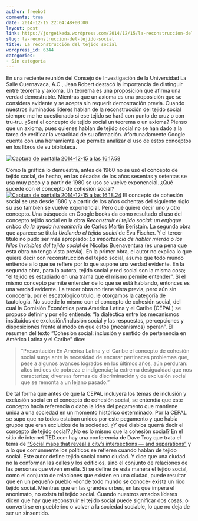 ```yaml
---
author: freebot
comments: true
date: 2014-12-15 22:04:48+00:00
layout: post
link: https://jorgeikeda.wordpress.com/2014/12/15/la-reconstruccion-del-tejido-social/
slug: la-reconstruccion-del-tejido-social
title: La reconstrucción del tejido social
wordpress_id: 6344
categories:
- Sin categoría
---
```


En una reciente reunión del Consejo de Investigación de la Universidad La Salle Cuernavaca, A.C., Jean Robert destacó la importancia de distinguir entre teorema y axioma. Un teorema es una proposición que afirma una verdad demostrable. Mientras que un axioma es una proposición que se considera evidente y se acepta sin requerir demostración previa. Cuando nuestros iluminados líderes hablan de la reconstrucción del tejido social siempre me he cuestionado si ese tejido se hará con punto de cruz o con tru-tru. ¿Será el concepto de tejido social un teorema o un axioma? Pienso que un axioma, pues quienes hablan de tejido social no se han dado a la tarea de verificar la veracidad de su afirmación. Afortunadamente Google cuenta con una herramienta que permite analizar el uso de estos conceptos en los libros de su biblioteca.

[![Captura de pantalla 2014-12-15 a las 16.17.58](http://imageneswp.s3.amazonaws.com/wordpress/contenido/uploads/2014/12/Captura-de-pantalla-2014-12-15-a-las-16.17.58.png)](http://imageneswp.s3.amazonaws.com/wordpress/contenido/uploads/2014/12/Captura-de-pantalla-2014-12-15-a-las-16.17.58.png)

Como la gráfica lo demuestra, antes de 1960 no se usó el concepto de tejido social, de hecho, en las décadas de los años sesentas y setentas se usa muy poco y a partir de 1980 se uso se vuelve exponencial.
¿Qué sucede con el concepto de cohesión social?
[![Captura de pantalla 2014-12-15 a las 16.18.24](http://imageneswp.s3.amazonaws.com/wordpress/contenido/uploads/2014/12/Captura-de-pantalla-2014-12-15-a-las-16.18.24.png)](http://imageneswp.s3.amazonaws.com/wordpress/contenido/uploads/2014/12/Captura-de-pantalla-2014-12-15-a-las-16.18.24.png)
El concepto de cohesión social se usa desde 1880 y a partir de los años ochentas del siguiente siglo su uso también se vuelve exponencial. Pero qué quiere decir uno y otro concepto. Una búsqueda en Google books da como resultado el uso del concepto tejido social en la obra _Reconstruir el tejido social: un enfoque crítico de la ayuda humanitaria_ de Carlos Martín Beristain. La segunda obra que aparece se titula _Urdiendo el tejido social_ de Eva Fischer. Y el tercer título no pudo ser más apropiado: _La importancia de hablar mierda o los hilos invisibles del tejido social_ de Nicolás Buenaventura (es una pena que esta obra no tenga vista previa).
En la primer obra, el autor no explica lo que quiere decir con reconstrucción del tejido social, asume que todo mundo entiende a lo que se refiere por lo que supone una verdad evidente.
En la segunda obra, para la autora, tejido social y red social son la misma cosa; “el tejido es estudiado en una trama que él mismo permite entender”. Si el mismo concepto permite entender de lo que se está hablando, entonces es una verdad evidente.
La tercer obra no tiene vista previa, pero aún sin conocerla, por el escatológico título, le otorgamos la categoría de tautología.
No sucede lo mismo con el concepto de cohesión social, del cual la Comisión Económica para América Latina y el Caribe (CEPAL) se propuso definir y por ello entiende: “la dialéctica entre los mecanismos instituidos de exclusión/inclusión social y las respuestas, percepciones y disposiciones frente al modo en que estos (mecanismos) operan”. El resumen del texto “Cohesión social: inclusión y sentido de pertenencia en América Latina y el Caribe” dice:


<blockquote>“Presentación En América Latina y el Caribe el concepto de cohesión social surge ante la necesidad de encarar pertinaces problemas que, pese a algunos avances logrados en los últimos años, aún perduran: altos índices de pobreza e indigencia; la extrema desigualdad que nos caracteriza; diversas formas de discriminación y de exclusión social que se remonta a un lejano pasado.”</blockquote>


De tal forma que antes de que la CEPAL incluyera los temas de inclusión y exclusión social en el concepto de cohesión social, se entendía que este concepto hacía referencia o daba la idea del pegamento que mantiene unida a una sociedad en un momento histórico determinado. Por la CEPAL se supo que no todos estaban unidos por este pegamento y que había grupos que eran excluidos de la sociedad.
¿Y qué diablos querrá decir el concepto de tejido social? ¿No es lo mismo que la cohesión social? En el sitio de internet TED.com hay una conferencia de Dave Troy que trata el tema de [“Social maps that reveal a city’s intersections — and separations”](http://www.ted.com/talks/dave_troy_social_maps_that_reveal_a_city_s_intersections_and_separations/transcript?language=en) y a lo que comúnmente los políticos se refieren cuando hablan de tejido social. Este autor define tejido social como ciudad. Y dice que una ciudad no la conforman las calles y los edificios, sino el conjunto de relaciones de las personas que viven en ella.
Si se define de esta manera el tejido social, como el conjunto de relaciones que existen en una ciudad, puede resultar que en un pequeño pueblo -donde todo mundo se conoce- exista un rico tejido social. Mientras que en las grandes urbes, en las que impera el anonimato, no exista tal tejido social. Cuando nuestros amados líderes dicen que hay que reconstruir el tejido social puede significar dos cosas; o convertirse en pueblerino o volver a la sociedad sociable, lo que no deja de ser un sinsentido.
